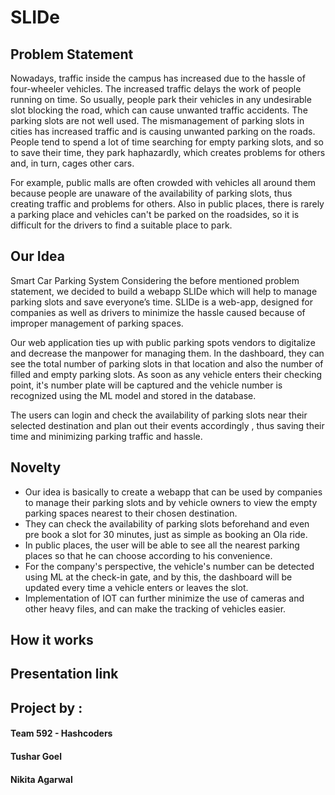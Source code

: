 # SLIDe

## Problem Statement
Nowadays, traffic inside the campus has increased due to the hassle of four-wheeler vehicles. The increased traffic delays the work of people running on time. So usually, people park their vehicles in any undesirable slot blocking the road, which can cause unwanted traffic accidents. The parking slots are not well used. The mismanagement of parking slots in cities has increased traffic and is causing unwanted parking on the roads. People tend to spend a lot of time searching for empty parking slots, and so to save their time, they park haphazardly, which creates problems for others and, in turn, cages other cars.

For example, public malls are often crowded with vehicles all around them because people are unaware of the availability of parking slots, thus creating traffic and problems for others. Also in public places, there is rarely a parking place and vehicles can't be parked on the roadsides, so it is difficult for the drivers to find a suitable place to park.

## Our Idea
Smart Car Parking System
Considering the before mentioned problem statement, we decided to build a webapp SLIDe which will help to manage parking slots and save everyone’s time.
SLIDe is a web-app, designed for companies as well as drivers to minimize the hassle caused because of improper management of parking spaces.

Our web application ties up with public parking spots vendors to digitalize and decrease the manpower for managing them. In the dashboard, they can see the total number of parking slots in that location and also the number of filled and empty parking slots. As soon as any vehicle enters their checking point, it's number plate will be captured and the vehicle number is recognized using the ML model and stored in the database. 

The users can login and check the availability of parking slots near their selected destination and plan out their events accordingly , thus saving their time and minimizing parking traffic and hassle.

## Novelty
- Our idea is basically to create a webapp that can be used by companies to manage their parking slots and by vehicle owners to view the empty parking spaces nearest to their chosen destination.
- They can check the availability of parking slots beforehand and even pre book a slot for 30 minutes, just as simple as booking an Ola ride. 
- In public places, the user will be able to see all the nearest parking places so that he can choose according to his convenience.
- For the company's perspective, the vehicle's number can be detected using ML at the check-in gate, and by this, the dashboard will be updated every time a vehicle enters or leaves the slot. 
- Implementation of IOT can further minimize the use of cameras and other heavy files, and can make the tracking of vehicles easier.

## How it works

## Presentation link

## Project by : 
#### Team 592 - Hashcoders
#### Tushar Goel
#### Nikita Agarwal
